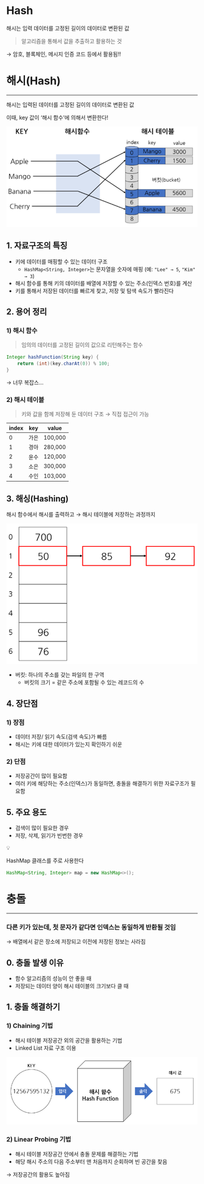 # Hash

해시는 입력 데이터를 고정된 길이의 데이터로 변환된 값

> 알고리즘을 통해서 값을 추출하고 활용하는 것


→ 암호, 블록체인, 메시지 인증 코드 등에서 활용됨!!

# 해시(Hash)

---

해시는 입력된 데이터를 고정된 길이의 데이터로 변환된 값

이때, key 값이 ‘해시 함수’에 의해서 변환한다!

![./img/Hash1.png](/Computer%20Science/Data%20Structure/img/Hash1.png)

## 1. 자료구조의 특징

- 키에 데이터를 매핑할 수 있는 데이터 구조
    - `HashMap<String, Integer>`는 문자열을 숫자에 매핑 (예: `"Lee" → 5`, `"Kim" → 3`)
- 해시 함수를 통해 키의 데이터를 배열에 저장할 수 있는 주소(인덱스 번호)를 계산
- 키를 통해서 저장된 데이터를 빠르게 찾고, 저장 및 탐색 속도가 빨라진다

## 2. 용어 정리

### 1) 해시 함수

> 임의의 데이터를 고정된 길이의 값으로 리턴해주는 함수
> 

```java
Integer hashFunction(String key) {	
    return (int)(key.charAt(0)) % 100;
}
```

→ 너무 복잡스…

### 2) 해시 테이블

> 키와 값을 함께 저장해 둔 데이터 구조 → 직접 접근이 가능
> 

| **index** | **key** | **value** |
| --- | --- | --- |
| 0 | 가은 | 100,000 |
| 1 | 경아 | 280,000 |
| 2 | 윤수 | 120,000 |
| 3 | 소은 | 300,000 |
| 4 | 수인 | 103,000 |

## 3. 해싱(Hashing)

해시 함수에서 해시를 출력하고 → 해시 테이블에 저장하는 과정까지

![./image.png](/Computer%20Science/Data%20Structure/img/Hash2.png)

- 버킷: 하나의 주소를 갖는 파일의 한 구역
    - 버킷의 크기 = 같은 주소에 포함될 수 있는 레코드의 수

## 4. 장단점

### 1) 장점

- 데이터 저장/ 읽기 속도(검색 속도)가 빠름
- 해시는 키에 대한 데이터가 있는지 확인하기 쉬운

### 2) 단점

- 저장공간이 많이 필요함
- 여러 키에 해당하는 주소(인덱스)가 동일하면, 충돌을 해결하기 위한 자료구조가 필요함

## 5. 주요 용도

- 검색이 많이 필요한 경우
- 저장, 삭제, 읽기가 빈번한 경우

<aside>
💡

HashMap 클래스를 주로 사용한다

</aside>

```java
HashMap<String, Integer> map = new HashMap<>();
```

# 충돌

---

### 다른 키가 있는데, 첫 문자가 같다면 인덱스는 동일하게 반환될 것임

→ 배열에서 같은 장소에 저장되고 이전에 저장된 정보는 사라짐

## 0. 충돌 발생 이유

- 함수 알고리즘의 성능이 안 좋을 때
- 저장되는 데이터 양이 해시 테이블의 크기보다 클 때

## 1. 충돌 해결하기

### 1) Chaining 기법

- 해시 테이블 저장공간 외의 공간을 활용하는 기법
- Linked List 자료 구조 이용

![image.png](/Computer%20Science/Data%20Structure/img/Hash3.png)

### 2) Linear Probing 기법

- 해시 테이블 저장공간 안에서 충돌 문제를 해결하는 기법
- 해당 해시 주소의 다음 주소부터 맨 처음까지 순회하며 빈 공간을 찾음

→ 저장공간의 활용도 높아짐